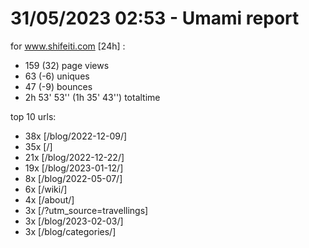 # 31/05/2023 02:53 - Umami report
for www.shifeiti.com [24h] :

 - 159 (32) page views
 - 63 (-6) uniques
 - 47 (-9) bounces
 - 2h 53' 53'' (1h 35' 43'') totaltime


top 10 urls:
 - 38x [/blog/2022-12-09/]
 - 35x [/]
 - 21x [/blog/2022-12-22/]
 - 19x [/blog/2023-01-12/]
 - 8x [/blog/2022-05-07/]
 - 6x [/wiki/]
 - 4x [/about/]
 - 3x [/?utm_source=travellings]
 - 3x [/blog/2023-02-03/]
 - 3x [/blog/categories/]


